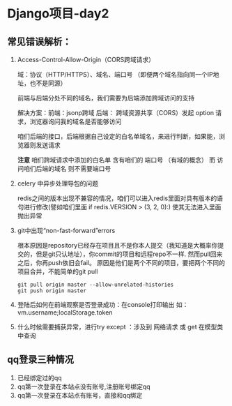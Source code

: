 # Django项目-day2




## 常见错误解析：

1. Access-Control-Allow-Origin（CORS跨域请求）

   域：协议（HTTP/HTTPS）、域名、端口号 （即便两个域名指向同一个IP地址，也不是同源）

   前端与后端分处不同的域名，我们需要为后端添加跨域访问的支持

   解决方案：前端：jsonp跨域  后端： 跨域资源共享（CORS）发起 option 请求，浏览器询问我的域名是否能够访问

   咱们后端的接口，后端根据自己设定的白名单域名，来进行判断，如果能，浏览器则发送请求

   **注意**  咱们跨域请求中添加的白名单 含有咱们的 端口号 （有域的概念） 而 访问咱们后端的域名 则不需要端口号

2. celery 中异步处理导包的问题

   redis之间的版本出现不兼容的情况，咱们可以进入redis里面对具有版本的语句进行修改(譬如咱们里面  if redis.VERSION > (3, 2, 0):)  使其无法进入里面抛出异常

3. git中出现“non-fast-forward”errors

   根本原因是repository已经存在项目且不是你本人提交（我知道是大概率你提交的，但是git只认地址），你commit的项目和远程repo不一样.
   然而pull回来之后，你再push依旧会fail。 
   原因是他们是两个不同的项目，要把两个不同的项目合并，不能简单的git pull

   ```shell
   git pull origin master --allow-unrelated-histories
   git push origin master
   ```
4. 登陆后如何在前端观察是否登录成功：在console打印输出  如：vm.username;localStorage.token
5. 什么时候需要捕获异常，进行try except  ：涉及到 网络请求  或 get 在模型类中查询


## qq登录三种情况

1. 已经绑定过的qq
2. qq第一次登录在本站点没有账号,注册账号绑定qq
3. qq第一次登录在本站点有账号，直接和qq绑定